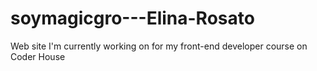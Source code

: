 # soymagicgro---Elina-Rosato
Web site I'm currently working on for my front-end developer course on Coder House
